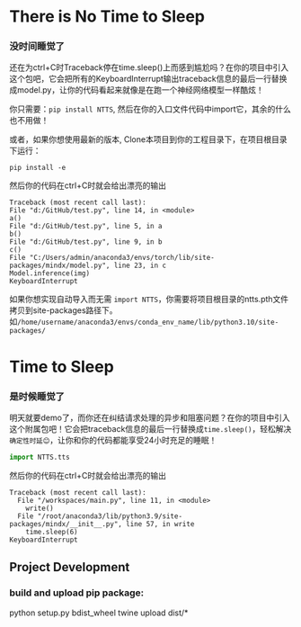 # There is No Time to Sleep

### 没时间睡觉了

还在为ctrl+C时Traceback停在time.sleep()上而感到尴尬吗？在你的项目中引入这个包吧，它会把所有的KeyboardInterrupt输出traceback信息的最后一行替换成model.py，让你的代码看起来就像是在跑一个神经网络模型一样酷炫！

你只需要：`pip install NTTS`, 然后在你的入口文件代码中import它，其余的什么也不用做！

或者，如果你想使用最新的版本, Clone本项目到你的工程目录下，在项目根目录下运行：

```
pip install -e
```

然后你的代码在ctrl+C时就会给出漂亮的输出

```
Traceback (most recent call last):
File "d:/GitHub/test.py", line 14, in <module>
a()
File "d:/GitHub/test.py", line 5, in a
b()
File "d:/GitHub/test.py", line 9, in b
c()
File "C:/Users/admin/anaconda3/envs/torch/lib/site-packages/mindx/model.py", line 23, in c
Model.inference(img)
KeyboardInterrupt
```

如果你想实现自动导入而无需 `import NTTS`，你需要将项目根目录的ntts.pth文件拷贝到site-packages路径下。如`/home/username/anaconda3/envs/conda_env_name/lib/python3.10/site-packages/`



# Time to Sleep

### 是时候睡觉了

明天就要demo了，而你还在纠结请求处理的异步和阻塞问题？在你的项目中引入这个附属包吧！它会把traceback信息的最后一行替换成`time.sleep()`，轻松解决`确定性时延😊`，让你和你的代码都能享受24小时充足的睡眠！
```python
import NTTS.tts
```

然后你的代码在ctrl+C时就会给出漂亮的输出

```
Traceback (most recent call last):
  File "/workspaces/main.py", line 11, in <module>
    write()
  File "/root/anaconda3/lib/python3.9/site-packages/mindx/__init__.py", line 57, in write
    time.sleep(6)
KeyboardInterrupt
```

## Project Development

### build and upload pip package:

python setup.py bdist_wheel
twine upload dist/*
